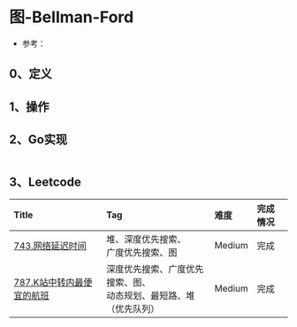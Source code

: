 # 图-Bellman-Ford

- 参考：

## 0、定义

## 1、操作

## 2、Go实现

```go

```

## 3、Leetcode

| Title                                                                            | Tag                                    | 难度     | 完成情况 |
|:---------------------------------------------------------------------------------|:---------------------------------------|:-------|:-----|
| [743.网络延迟时间](https://leetcode.cn/problems/network-delay-time/)                   | 堆、深度优先搜索、<br />广度优先搜索、图                | Medium | 完成   |
| [787.K站中转内最便宜的航班](https://leetcode.cn/problems/cheapest-flights-within-k-stops/) | 深度优先搜索、广度优先搜索、图、<br />动态规划、最短路、堆（优先队列） | Medium | 完成   |